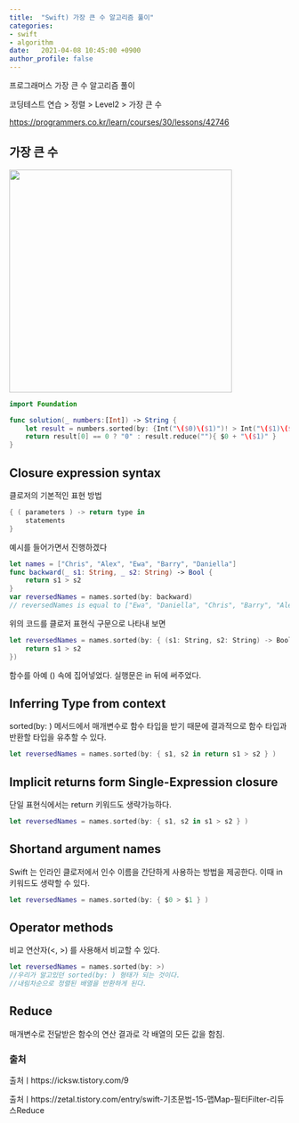 ```yaml
---
title:  "Swift) 가장 큰 수 알고리즘 풀이"
categories:
- swift
- algorithm
date:   2021-04-08 10:45:00 +0900
author_profile: false
---
```

프로그래머스 가장 큰 수 알고리즘 풀이

코딩테스트 연습 > 정렬 > Level2 > 가장 큰 수

https://programmers.co.kr/learn/courses/30/lessons/42746

## 가장 큰 수
<img src ="https://user-images.githubusercontent.com/69136340/113957155-b02a3700-9859-11eb-8ffd-0a2e90c7058c.png" width ="400">

```swift
import Foundation

func solution(_ numbers:[Int]) -> String {
    let result = numbers.sorted(by: {Int("\($0)\($1)")! > Int("\($1)\($0)")!} )
    return result[0] == 0 ? "0" : result.reduce(""){ $0 + "\($1)" }
}
```

## Closure expression syntax
클로저의 기본적인 표현 방법
```swift
{ ( parameters ) -> return type in
    statements
}
```
예시를 들어가면서 진행하겠다
``` swift
let names = ["Chris", "Alex", "Ewa", "Barry", "Daniella"]
func backward(_ s1: String, _ s2: String) -> Bool {
    return s1 > s2
}
var reversedNames = names.sorted(by: backward)
// reversedNames is equal to ["Ewa", "Daniella", "Chris", "Barry", "Alex"]
```
위의 코드를 클로저 표현식 구문으로 나타내 보면
```swift
let reversedNames = names.sorted(by: { (s1: String, s2: String) -> Bool in
    return s1 > s2
})
```
함수를 아예 () 속에 집어넣었다. 실행문은 in 뒤에 써주었다. 

## Inferring Type from context
sorted(by: ) 메서드에서 매개변수로 함수 타입을 받기 때문에 결과적으로 함수 타입과 반환할 타입을 유추할 수 있다.
```swift
let reversedNames = names.sorted(by: { s1, s2 in return s1 > s2 } )
```

## Implicit returns form Single-Expression closure
단일 표현식에서는 return 키워드도 생략가능하다.
```swift
let reversedNames = names.sorted(by: { s1, s2 in s1 > s2 } )
```

## Shortand argument names
Swift 는 인라인 클로저에서 인수 이름을 간단하게 사용하는 방법을 제공한다. 이때 in 키워드도 생략할 수 있다.
```swift
let reversedNames = names.sorted(by: { $0 > $1 } )
```

## Operator methods
비교 연산자(<, >) 를 사용해서 비교할 수 있다.
```swift
let reversedNames = names.sorted(by: >)
//우리가 알고있던 sorted(by: ) 형태가 되는 것이다.
//내림차순으로 정렬된 배열을 반환하게 된다.
```

## Reduce
매개변수로 전달받은 함수의 연산 결과로 각 배열의 모든 값을 함침.

### 출처
출처ㅣhttps://icksw.tistory.com/9

출처ㅣhttps://zetal.tistory.com/entry/swift-기초문법-15-맵Map-필터Filter-리듀스Reduce

